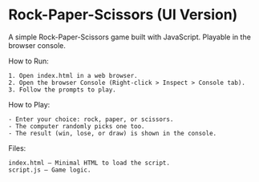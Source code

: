 # Rock-Paper-Scissors (UI Version)

A simple Rock-Paper-Scissors game built with JavaScript. Playable in the browser console.

How to Run:

    1. Open index.html in a web browser.
    2. Open the browser Console (Right-click > Inspect > Console tab).
    3. Follow the prompts to play.

How to Play:

    - Enter your choice: rock, paper, or scissors.
    - The computer randomly picks one too.
    - The result (win, lose, or draw) is shown in the console.

Files:

    index.html – Minimal HTML to load the script.
    script.js – Game logic.
